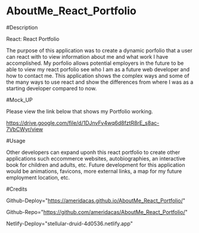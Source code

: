 # AboutMe_React_Portfolio

#Description

React: React Portfolio

The purpose of this application was to create a dynamic porfolio that a user can react with to view information about me and 
what work I have accomplished. My porfolio allows potential employers in the future to be able to view my react porfolio see 
who I am as a future web developer and how to contact me. This application shows the complex ways and some of the many ways 
to use react and show the differences from where I was as a starting developer compared to now.

#Mock_UP

Please view the link below that shows my Portfolio working.

https://drive.google.com/file/d/1DJnvFv4wq6d8fztR8rE_s8ac-7VbCWyr/view

#Usage

Other developers can expand uponh this react portfolio to create other applications such eccommerce websites,
autobiographies, an interactive book for children and adults, etc. Future development for this application would
be animations, favicons, more external links, a map for my future employment location, etc.

#Credits

Github-Deploy="https://ameridacas.github.io/AboutMe_React_Portfolio/"

Github-Repo="https://github.com/ameridacas/AboutMe_React_Portfolio/"

Netlify-Deploy="stellular-druid-4d0536.netlify.app"